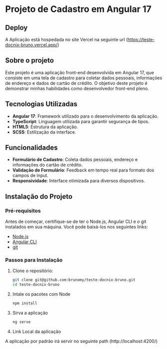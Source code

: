 # Projeto de Cadastro em Angular 17

## Deploy

A Aplicação está hospedada no site Vercel na seguinte url (https://teste-docnix-bruno.vercel.app/)

## Sobre o projeto

Este projeto é uma aplicação front-end desenvolvida em Angular 17, que consiste em uma tela de cadastro para coletar dados pessoais, informações de endereço e dados de cartão de crédito. O objetivo deste projeto é demonstrar minhas habilidades como desenvolvedor front-end pleno.

## Tecnologias Utilizadas

- **Angular 17**: Framework utilizado para o desenvolvimento da aplicação.
- **TypeScript**: Linguagem utilizada para garantir segurança de tipos.
- **HTML5**: Estrutura da aplicação.
- **SCSS**: Estilização da interface.

## Funcionalidades

- **Formulário de Cadastro**: Coleta dados pessoais, endereço e informações do cartão de crédito.
- **Validação de Formulário**: Feedback em tempo real para formato dos campos de input.
- **Responsividade**: Interface otimizada para diversos dispositivos.

## Instalação do Projeto

### Pré-requisitos

Antes de começar, certifique-se de ter o Node.js, Angular CLI e o git instalados em sua máquina. Você pode baixá-los nos seguintes links:

- [Node.js](https://nodejs.org/)
- [Angular CLI](https://angular.io/cli)
- [git](https://git-scm.com/book/pt-br/v2/Come%C3%A7ando-Instalando-o-Git)

### Passos para Instalação

1. Clone o repositório:

   ```bash
   git clone git@github.com:brunomy/teste-docnix-bruno.git
   cd teste-docnix-bruno
   ```
2. Intale os pacotes com Node

   ```bash
   npm install
   ```

3. Sirva a aplicação

   ```bash
   ng serve
   ```

4. Link Local da aplicação

A aplicação por padrão irá servir no seguinte path (http://localhost:4200/)


